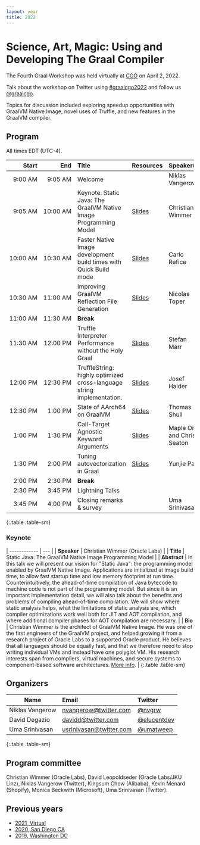 ```yaml
---
layout: year
title: 2022
---
```


# Science, Art, Magic: Using and Developing The Graal Compiler

The Fourth Graal Workshop was held virtually at [CGO](https://www.cgo.org) on April 2, 2022.

Talk about the workshop on Twitter using [#graalcgo2022](https://twitter.com/search?q=%23graalcgo2022) and follow us [@graalcgo](https://twitter.com/graalcgo).

Topics for discussion included exploring speedup opportunities with GraalVM Native Image, novel uses of Truffle, and new features in the GraalVM compiler.

## Program

All times EDT (UTC-4).

| Start         | End           | Title                                                                 | Resources                                                                     | Speaker(s)                 |
| ------------: | ------------: | :-------------------------------------------------------------------- | :---------------------------------------------------------------------------- | :------------------------- |
| 9:00&nbsp;AM  | 9:05&nbsp;AM  | Welcome                                                               |                                                                               | Niklas Vangerow            |
| 9:05&nbsp;AM  | 10:00&nbsp;AM | Keynote: Static Java: The GraalVM Native Image Programming Model      | [Slides](slides/0_Native_Image_Programming_Model.pdf)                         | Christian Wimmer           |
| 10:00&nbsp;AM | 10:30&nbsp;AM | Faster Native Image development build times with Quick Build mode     | [Slides](slides/1_Quick_build_Mode.pdf)                                       | Carlo Refice               |
| 10:30&nbsp;AM | 11:00&nbsp;AM | Improving GraalVM Reflection File Generation                          | [Slides](slides/2_Improving_GraalVM_Reflection_File_Generation.pdf)           | Nicolas Toper              |
| 11:00&nbsp;AM | 11:30&nbsp;AM | **Break**                                                             |                                                                               |                            |
| 11:30&nbsp;AM | 12:00&nbsp;PM | Truffle Interpreter Performance without the Holy Graal                | [Slides](slides/3_Truffle_Interpreter_Performance_without_the_Holy_Graal.pdf) | Stefan Marr                |
| 12:00&nbsp;PM | 12:30&nbsp;PM | TruffleString: highly optimized cross-language string implementation. | [Slides](slides/4_TruffleStrings.pdf)                                         | Josef Haider               |
| 12:30&nbsp;PM | 1:00&nbsp;PM  | State of AArch64 on GraalVM                                           | [Slides](slides/5_GraalVM_State_of_AArch64.pdf)                               | Thomas Shull               |
| 1:00&nbsp;PM  | 1:30&nbsp;PM  | Call-Target Agnostic Keyword Arguments                                | [Slides](slides/6_Call-Target_Agnostic_Keyword_Arguments.pdf)                 | Maple Ong and Chris Seaton |
| 1:30&nbsp;PM  | 2:00&nbsp;PM  | Tuning autovectorization in Graal                                     | [Slides](slides/7_Tuning_Autovectorization_in_Graal.pdf)                      | Yunjie Pan                 |
| 2:00&nbsp;PM  | 2:30&nbsp;PM  | **Break**                                                             |                                                                               |                            |
| 2:30&nbsp;PM  | 3:45&nbsp;PM  | Lightning Talks                                                       |                                                                               |                            |
| 3:45&nbsp;PM  | 4:00&nbsp;PM  | Closing remarks &amp; survey                                          |                                                                               | Uma Srinivasan             |
{:.table .table-sm}

### Keynote

| ------------ | --- |
| **Speaker**  | Christian Wimmer (Oracle Labs) |
| **Title**    | Static Java: The GraalVM Native Image Programming Model |
| **Abstract** | In this talk we will present our vision for "Static Java": the programming model enabled by GraalVM Native Image. Applications are initialized at image build time, to allow fast startup time and low memory footprint at run time. Counterintuitively, the ahead-of-time compilation of Java bytecode to machine code is not part of the programming model. But since it is an important implementation detail, we will also talk about the benefits and problems of compiling ahead-of-time compilation. We will show where static analysis helps, what the limitations of static analysis are, which compiler optimizations work well both for JIT and AOT compilation, and where additional compiler phases for AOT compilation are necessary. |
| **Bio**      | Christian Wimmer is the architect of GraalVM Native Image. He was one of the first engineers of the GraalVM project, and helped growing it from a research project of Oracle Labs to a supported Oracle product. He believes that all languages should be equally fast, and that we therefore need to stop writing individual VMs and instead have one polyglot VM. His research interests span from compilers, virtual machines, and secure systems to component-based software architectures. [More info](https://conf.researchr.org/profile/cgo-2022/christianwimmer). |
{:.table .table-sm}

## Organizers

| Name            | Email                                                     | Twitter                                         |
| --------------- | :-------------------------------------------------------- | :---------------------------------------------- |
| Niklas Vangerow | [nvangerow@twitter.com](mailto:nvangerow@twitter.com)     | [@nvgrw](https://twitter.com/nvgrw)             |
| David Degazio   | [davidd@twitter.com](mailto:davidd@twitter.com)           | [@elucentdev](https://twitter.com/elucentdev)   |
| Uma Srinivasan  | [usrinivasan@twitter.com](mailto:usrinivasan@twitter.com) | [@umatweep](https://twitter.com/umatweep)       |
{:.table .table-sm}

## Program committee

Christian Wimmer (Oracle Labs), David Leopoldseder (Oracle Labs/JKU Linz), Niklas Vangerow (Twitter),
Kingsum Chow (Alibaba), Kevin Menard (Shopify), Monica Beckwith (Microsoft), Uma Srinivasan (Twitter).

## Previous years

* [2021, Virtual](../2021/)
* [2020, San Diego CA](../2020/)
* [2019, Washington DC](../2019/)
